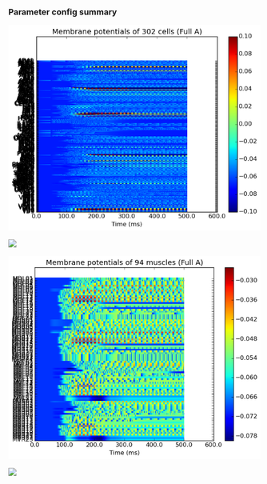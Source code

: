 ### Parameter config summary 
<p><img alt="?" src="neurons_A_Full.png"/></p>
<p><img alt=" " src="neuron_activity_A_Full.png"/></p>
<p><img alt=" " src="muscles_A_Full.png"/></p>
<p><img alt=" " src="muscle_activity_A_Full.png"/></p>
